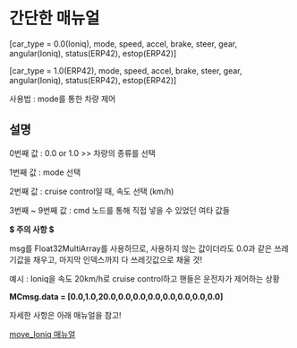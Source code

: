 # 간단한 매뉴얼

__<structure of move_car for Ioniq>__
[car_type = 0.0(Ioniq), mode, speed, accel, brake, steer, gear, angular(Ioniq), status(ERP42), estop(ERP42)]

__<structure of move_car for ERP42>__
[car_type = 1.0(ERP42), mode, speed, accel, brake, steer, gear, angular(Ioniq), status(ERP42), estop(ERP42)]

사용법 : mode를 통한 차량 제어


## 설명

0번째 값 : 0.0 or 1.0 >> 차량의 종류를 선택

1번째 값 : mode 선택

2번째 값 : cruise control일 때, 속도 선택 (km/h)

3번째 ~ 9번째 값 : cmd 노드를 통해 직접 넣을 수 있었던 여타 값들

__$ 주의 사항 $__

msg를 Float32MultiArray를 사용하므로, 사용하지 않는 값이더라도 0.0과 같은 쓰레기값을 채우고, 마지막 인덱스까지 다 쓰레깃값으로 채울 것!

예시 : Ioniq을 속도 20km/h로 cruise control하고 핸들은 운전자가 제어하는 상황

__MCmsg.data = [0.0,1.0,20.0,0.0,0.0,0.0,0.0,0.0,0.0,0.0]__

자세한 사항은 아래 매뉴얼을 참고!

[move_Ioniq 매뉴얼](https://docs.google.com/document/d/1AxAMeq6Xrgb8W50JrqpNWJELcRYVBZaxbXu9biplyvI/edit?usp=sharing)
